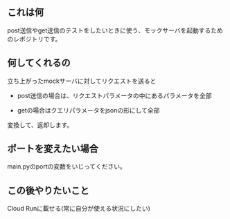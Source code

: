## これは何
post送信やget送信のテストをしたいときに使う、モックサーバを起動するためのレポジトリです。

## 何してくれるの
立ち上がったmockサーバに対してリクエストを送ると

- post送信の場合は、リクエストパラメータの中にあるパラメータを全部

- getの場合はクエリパラメータをjsonの形にして全部

変換して、返却します。

## ポートを変えたい場合
main.pyのportの変数をいじってください。

## この後やりたいこと
Cloud Runに載せる(常に自分が使える状況にしたい)

